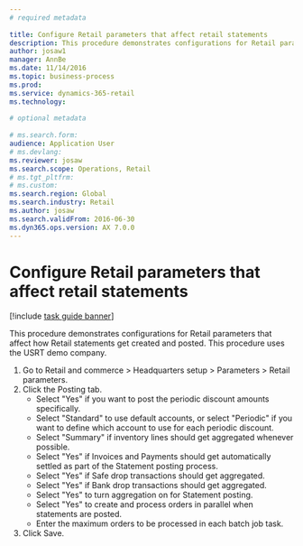 ```yaml
--- 
# required metadata 
 
title: Configure Retail parameters that affect retail statements
description: This procedure demonstrates configurations for Retail parameters that affect how Retail statements get created and posted. 
author: josaw1
manager: AnnBe 
ms.date: 11/14/2016
ms.topic: business-process 
ms.prod:  
ms.service: dynamics-365-retail 
ms.technology:  
 
# optional metadata 
 
# ms.search.form:   
audience: Application User 
# ms.devlang:  
ms.reviewer: josaw
ms.search.scope: Operations, Retail 
# ms.tgt_pltfrm:  
# ms.custom:  
ms.search.region: Global
ms.search.industry: Retail
ms.author: josaw
ms.search.validFrom: 2016-06-30 
ms.dyn365.ops.version: AX 7.0.0 
---
```

# Configure Retail parameters that affect retail statements

[!include [task guide banner](../includes/task-guide-banner.md)]

This procedure demonstrates configurations for Retail parameters that affect how Retail statements get created and posted. This procedure uses the USRT demo company.

1. Go to Retail and commerce > Headquarters setup  > Parameters > Retail parameters.
2. Click the Posting tab.
    * Select "Yes" if you want to post the periodic discount amounts specifically.  
    * Select "Standard" to use default accounts, or select "Periodic" if you want to define which account to use for each periodic discount.  
    * Select "Summary" if inventory lines should get aggregated whenever possible.  
    * Select "Yes" if Invoices and Payments should get automatically settled as part of the Statement posting process.  
    * Select "Yes" if Safe drop transactions should get aggregated.  
    * Select "Yes" if Bank drop transactions should get aggregated.  
    * Select "Yes" to turn aggregation on for Statement posting.  
    * Select "Yes" to create and process orders in parallel when statements are posted.  
    * Enter the maximum orders to be processed in each batch job task.  
3. Click Save.

